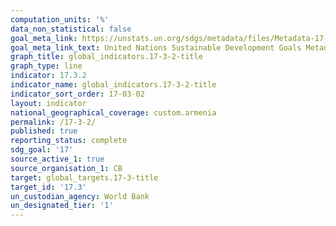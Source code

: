 ```yaml
---
computation_units: '%'
data_non_statistical: false
goal_meta_link: https://unstats.un.org/sdgs/metadata/files/Metadata-17-03-02.pdf
goal_meta_link_text: United Nations Sustainable Development Goals Metadata (pdf 468kB)
graph_title: global_indicators.17-3-2-title
graph_type: line
indicator: 17.3.2
indicator_name: global_indicators.17-3-2-title
indicator_sort_order: 17-03-02
layout: indicator
national_geographical_coverage: custom.armenia
permalink: /17-3-2/
published: true
reporting_status: complete
sdg_goal: '17'
source_active_1: true
source_organisation_1: CB
target: global_targets.17-3-title
target_id: '17.3'
un_custodian_agency: World Bank
un_designated_tier: '1'
---
```

